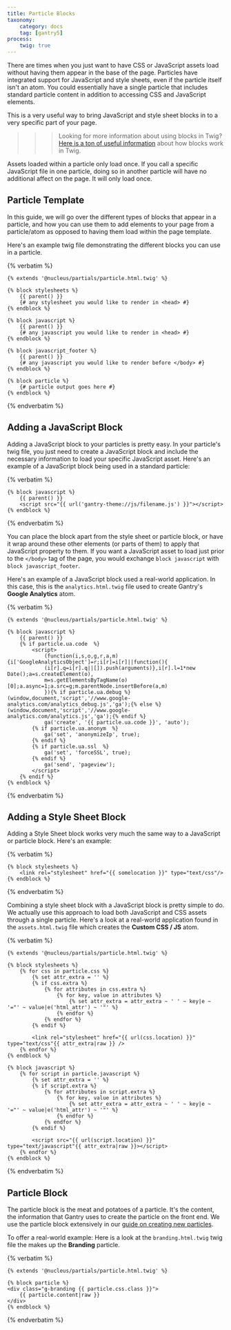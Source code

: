 ```yaml
---
title: Particle Blocks
taxonomy:
    category: docs
    tag: [gantry5]
process:
    twig: true
---
```


There are times when you just want to have CSS or JavaScript assets load without having them appear in the base of the page. Particles have integrated support for JavaScript and style sheets, even if the particle itself isn't an atom. You could essentially have a single particle that includes standard particle content in addition to accessing CSS and JavaScript elements.

This is a very useful way to bring JavaScript and style sheet blocks in to a very specific part of your page.

>>> Looking for more information about using blocks in Twig? [Here is a ton of useful information](http://twig.sensiolabs.org/doc/tags/extends.html#how-do-blocks-work) about how blocks work in Twig.

Assets loaded within a particle only load once. If you call a specific JavaScript file in one particle, doing so in another particle will have no additional affect on the page. It will only load once.

## Particle Template

In this guide, we will go over the different types of blocks that appear in a particle, and how you can use them to add elements to your page from a particle/atom as opposed to having them load within the page template.

Here's an example twig file demonstrating the different blocks you can use in a particle.

{% verbatim %}
``` twig
{% extends '@nucleus/partials/particle.html.twig' %}

{% block stylesheets %}
    {{ parent() }}
    {# any stylesheet you would like to render in <head> #}
{% endblock %}

{% block javascript %}
    {{ parent() }}
    {# any javascript you would like to render in <head> #}
{% endblock %}

{% block javascript_footer %}
    {{ parent() }}
    {# any javascript you would like to render before </body> #}
{% endblock %}

{% block particle %}
    {# particle output goes here #}
{% endblock %}
```
{% endverbatim %}

## Adding a JavaScript Block

Adding a JavaScript block to your particles is pretty easy. In your particle's twig file, you just need to create a JavaScript block and include the necessary information to load your specific JavaScript asset. Here's an example of a JavaScript block being used in a standard particle:

{% verbatim %}
```twig
{% block javascript %}
    {{ parent() }}
    <script src="{{ url('gantry-theme://js/filename.js') }}"></script>
{% endblock %}
```
{% endverbatim %}

You can place the block apart from the style sheet or particle block, or have it wrap around these other elements (or parts of them) to apply that JavaScript property to them. If you want a JavaScript asset to load just prior to the `</body>` tag of the page, you would exchange `block javascript` with `block javascript_footer`.

Here's an example of a JavaScript block used a real-world application. In this case, this is the `analytics.html.twig` file used to create Gantry's **Google Analytics** atom.

{% verbatim %}
```twig
{% extends '@nucleus/partials/particle.html.twig' %}

{% block javascript %}
    {{ parent() }}
    {% if particle.ua.code  %}
        <script>
            (function(i,s,o,g,r,a,m){i['GoogleAnalyticsObject']=r;i[r]=i[r]||function(){
            (i[r].q=i[r].q||[]).push(arguments)},i[r].l=1*new Date();a=s.createElement(o),
            m=s.getElementsByTagName(o)[0];a.async=1;a.src=g;m.parentNode.insertBefore(a,m)
            }){% if particle.ua.debug %}(window,document,'script','//www.google-analytics.com/analytics_debug.js','ga');{% else %}(window,document,'script','//www.google-analytics.com/analytics.js','ga');{% endif %}
            ga('create', '{{ particle.ua.code }}', 'auto');
        {% if particle.ua.anonym  %}
            ga('set', 'anonymizeIp', true);
        {% endif %}
        {% if particle.ua.ssl  %}
            ga('set', 'forceSSL', true);
        {% endif %}
            ga('send', 'pageview');
        </script>
    {% endif %}
{% endblock %}
```
{% endverbatim %}

## Adding a Style Sheet Block

Adding a Style Sheet block works very much the same way to a JavaScript or particle block. Here's an example:

{% verbatim %}
```twig
{% block stylesheets %}
    <link rel="stylesheet" href="{{ somelocation }}" type="text/css"/>
{% endblock %}
```
{% endverbatim %}

Combining a style sheet block with a JavaScript block is pretty simple to do. We actually use this approach to load both JavaScript and CSS assets through a single particle. Here's a look at a real-world application found in the `assets.html.twig` file which creates the **Custom CSS / JS** atom.

{% verbatim %}
```twig
{% extends '@nucleus/partials/particle.html.twig' %}

{% block stylesheets %}
    {% for css in particle.css %}
        {% set attr_extra = '' %}
        {% if css.extra %}
            {% for attributes in css.extra %}
                {% for key, value in attributes %}
                    {% set attr_extra = attr_extra ~ ' ' ~ key|e ~ '="' ~ value|e('html_attr') ~ '"' %}
                {% endfor %}
            {% endfor %}
        {% endif %}

        <link rel="stylesheet" href="{{ url(css.location) }}" type="text/css"{{ attr_extra|raw }} />
    {% endfor %}
{% endblock %}

{% block javascript %}
    {% for script in particle.javascript %}
        {% set attr_extra = '' %}
        {% if script.extra %}
            {% for attributes in script.extra %}
                {% for key, value in attributes %}
                    {% set attr_extra = attr_extra ~ ' ' ~ key|e ~ '="' ~ value|e('html_attr') ~ '"' %}
                {% endfor %}
            {% endfor %}
        {% endif %}

        <script src="{{ url(script.location) }}" type="text/javascript"{{ attr_extra|raw }}></script>
    {% endfor %}
{% endblock %}
``` 
{% endverbatim %}

## Particle Block

The particle block is the meat and potatoes of a particle. It's the content, the information that Gantry uses to create the particle on the front end. We use the particle block extensively in our [guide on creating new particles](../../advanced/creating-a-new-particle).

To offer a real-world example: Here is a look at the `branding.html.twig` twig file the makes up the **Branding** particle.

{% verbatim %}
```twig
{% extends '@nucleus/partials/particle.html.twig' %}

{% block particle %}
<div class="g-branding {{ particle.css.class }}">
    {{ particle.content|raw }}
</div>
{% endblock %}
```
{% endverbatim %}


